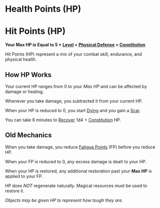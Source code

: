# Health Points (HP)

# Hit Points (HP)

**Your Max HP is Equal to 5 + [Level](Level.md) + [Physical Defense](Physical%20Defense.md) + [Constitution](../The%20Ability%20Scores/Constitution.md)**

Hit Points (HP) represent a mix of your combat skill, endurance, and physical health.

## How HP Works

Your current HP ranges from 0 to your *Max HP* and can be affected by damage or healing.

Whenever you take damage, you subtracted it from your current HP.

When your HP is reduced to 0, you start [Dying](../../Game%20Procedures/Conditions/Dying.md) and you gain a [Scar](Scars.md).

You can take 6 minutes to [Recover](../../Game%20Procedures/Exploration/Delving.md#Recover) 1d4 + [Constitution](../The%20Ability%20Scores/Constitution.md) HP.

## Old Mechanics

When you take damage, you reduce [Fatigue Points](Fatigue%20Points.md) (FP) before you reduce HP.

When your FP is reduced to 0, any excess damage is dealt to your HP.

When your HP is restored, any additional restoration past your **Max HP** is applied to your FP.

HP does *NOT* regenerate naturally. Magical resources must be used to restore it.

*Objects may be given HP to represent how tough they are.*
